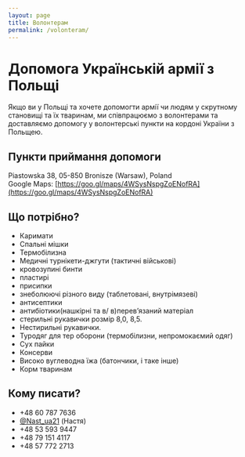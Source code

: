 ```yaml
---
layout: page
title: Волонтерам
permalink: /volonteram/
---
```


# Допомога Українській армії з Польщі

Якщо ви у Польщі та хочете допомогти армії чи людям у скрутному становищі та їх тваринам, ми співпрацюємо з волонтерами та доставляємо допомогу у волонтерські пункти на кордоні України з Польщею.

## Пункти приймання допомоги

Piastowska 38, 05-850 Bronisze (Warsaw), Poland  
Google Maps: [https://goo.gl/maps/4WSysNspgZoENofRA](https://goo.gl/maps/4WSysNspgZoENofRA)

## Що потрібно?
- Каримати
- Спальні мішки
- Термобілизна
- Медичні турнікети-джгути (тактичні військові)
- кровозупині бинти
- пластирі
- присипки
- знеболюючі різного виду  (таблетовані, внутрімязеві)
- антисептики
- антибіотики(нашкірні та в/ в)перев’язаний матеріал
- стерильні рукавички  розмір 8,0, 8,5.
- Нестирильні рукавички.
- Туродяг для тер оборони (термобілизни, непромокаємий одяг)
- Сух пайки
- Консерви
- Високо вуглеводна їжа (батончики, і таке інше)
- Корм тваринам

## Кому писати?

- +48 60 787 7636
- <a href="https://telegram.me/Nast_ua21">@Nast_ua21</a> (Настя)
- +48 53 593 9447
- +48 79 151 4117
- +48 57 772 2713

